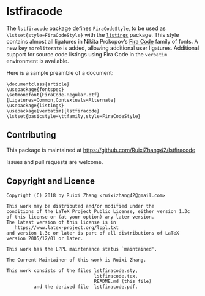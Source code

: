 lstfiracode
===========

The `lstfiracode` package defines `FiraCodeStyle`, to be used as
`\lstset{style=FiraCodeStyle}` with the [`listings`](https://ctan.org/pkg/listings)
package. This style contains almost all ligatures in Nikita Prokopov’s
[Fira Code](https://github.com/tonsky/FiraCode) family of fonts.
A new key `moreliterate` is added, allowing additional user ligatures.
Additional support for source code listings using Fira Code
in the `verbatim` environment is available.

Here is a sample preamble of a document:

    \documentclass{article}
    \usepackage{fontspec}
    \setmonofont{FiraCode-Regular.otf}[Ligatures=Common,Contextuals=Alternate]
    \usepackage{listings}
    \usepackage[verbatim]{lstfiracode}
    \lstset{basicstyle=\ttfamily,style=FiraCodeStyle}

Contributing
------------

This package is maintained at https://github.com/RuixiZhang42/lstfiracode

Issues and pull requests are welcome.

Copyright and Licence
---------------------

    Copyright (C) 2018 by Ruixi Zhang <ruixizhang42@gmail.com>
    
    This work may be distributed and/or modified under the
    conditions of the LaTeX Project Public License, either version 1.3c
    of this license or (at your option) any later version.
    The latest version of this license is in
       https://www.latex-project.org/lppl.txt
    and version 1.3c or later is part of all distributions of LaTeX
    version 2005/12/01 or later.
    
    This work has the LPPL maintenance status `maintained'.
    
    The Current Maintainer of this work is Ruixi Zhang.
    
    This work consists of the files lstfiracode.sty,
                                    lstfiracode.tex,
                                    README.md (this file)
              and the derived file  lstfiracode.pdf.